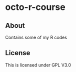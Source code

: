 octo-r-course
=============

## About

Contains some of my R codes

## License

This is licensed under GPL V3.0
